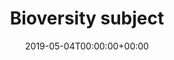 ---
title: 'Bioversity subject'
field: 'cg.subject.bioversity'
slug: 'cg-subject-bioversity'
required: False
vocabulary: 'cg-subject-bioversity.txt'
policy: 'Controlled, with values from vocabulary.'
date: '2019-05-04T00:00:00+00:00'
---